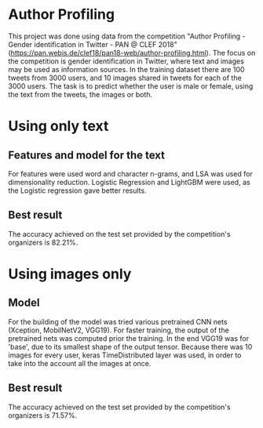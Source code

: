 # Author Profiling

This project was done using data from the competition "Author Profiling - Gender identification in Twitter - PAN @ CLEF 2018" (https://pan.webis.de/clef18/pan18-web/author-profiling.html). The focus on the competition is gender identification in Twitter, where text and images may be used as information sources. In the training dataset there are 100 tweets from 3000 users, and 10 images shared in tweets for each of the 3000 users. The task is to predict whether the user is male or female, using the text from the tweets, the images or both.

# Using only text

## Features and model for the text

For features were used word and character n-grams, and LSA was used for dimensionality reduction.
Logistic Regression and LightGBM were used, as the Logistic regression gave better results.

## Best result

The accuracy achieved on the test set provided by the competition's organizers is 82.21%.

# Using images only

## Model
For the building of the model was tried various pretrained CNN nets (Xception, MobilNetV2, VGG19). For faster training, the output of the pretrained nets was computed prior the training.
In the end VGG19 was for 'base', due to its smallest shape of the output tensor. Because there was 10 images for every user, keras TimeDistributed layer was used, in order to take into the account all the images at once.

## Best result

The accuracy achieved on the test set provided by the competition's organizers is 71.57%.
